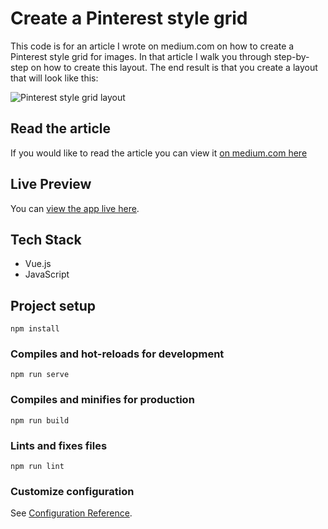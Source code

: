 # Create a Pinterest style grid

This code is for an article I wrote on medium.com on how to create a Pinterest style
grid for images. In that article I walk you through step-by-step on how to create this layout.
The end result is that you create a layout that will look like this:

![Pinterest style grid layout](https://res.cloudinary.com/ratracegrad/image/upload/v1572615385/Screen_Shot_2019-10-31_at_5.13.27_PM_zwiy0p.png)

## Read the article

If you would like to read the article you can view it [on medium.com here](https://medium.com/@ratracegrad/creating-a-pinterest-style-image-gallery-in-vue-927836b7d173) 

## Live Preview

You can [view the app live here](https://vue-pinterest.herokuapp.com/ ).
## Tech Stack

* Vue.js
* JavaScript

## Project setup
```
npm install
```

### Compiles and hot-reloads for development
```
npm run serve
```

### Compiles and minifies for production
```
npm run build
```

### Lints and fixes files
```
npm run lint
```

### Customize configuration
See [Configuration Reference](https://cli.vuejs.org/config/).
